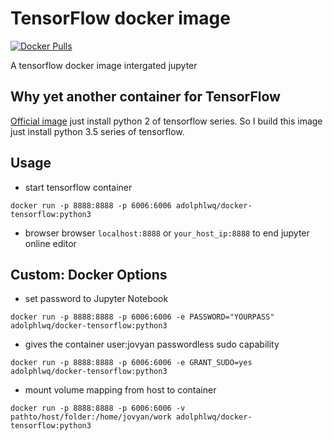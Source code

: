 # TensorFlow docker image
[![Docker Pulls](https://img.shields.io/docker/pulls/adolphlwq/docker-tensorflow.svg?maxAge=2592000)]()

A tensorflow docker image intergated jupyter

## Why yet another container for TensorFlow
[Official image](https://hub.docker.com/r/tensorflow/tensorflow/) just install python 2 of tensorflow series. So I build this image just install python 3.5 series of tensorflow.

## Usage
- start tensorflow container
```
docker run -p 8888:8888 -p 6006:6006 adolphlwq/docker-tensorflow:python3
```
- browser
browser `localhost:8888` or `your_host_ip:8888` to end jupyter online editor

## Custom: Docker Options
- set password to Jupyter Notebook
```
docker run -p 8888:8888 -p 6006:6006 -e PASSWORD="YOURPASS" adolphlwq/docker-tensorflow:python3
```
- gives the container user:jovyan passwordless sudo capability
```
docker run -p 8888:8888 -p 6006:6006 -e GRANT_SUDO=yes adolphlwq/docker-tensorflow:python3
```
- mount volume mapping from host to container
```
docker run -p 8888:8888 -p 6006:6006 -v pathto/host/folder:/home/jovyan/work adolphlwq/docker-tensorflow:python3
```
